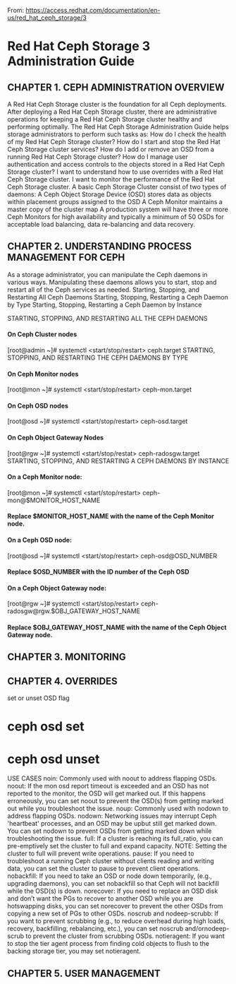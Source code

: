 From: https://access.redhat.com/documentation/en-us/red_hat_ceph_storage/3
# Red Hat Ceph Storage 3 Administration Guide

## CHAPTER 1. CEPH ADMINISTRATION OVERVIEW
A Red Hat Ceph Storage cluster is the foundation for all Ceph deployments. After deploying a Red Hat Ceph Storage cluster, there are administrative operations for keeping a Red Hat Ceph Storage cluster healthy and performing optimally.
The Red Hat Ceph Storage Administration Guide helps storage administrators to perform such tasks as: How do I check the health of my Red Hat Ceph Storage cluster?
How do I start and stop the Red Hat Ceph Storage cluster services?
How do I add or remove an OSD from a running Red Hat Ceph Storage cluster?
How do I manage user authentication and access controls to the objects stored in a Red Hat Ceph Storage cluster?
I want to understand how to use overrides with a Red Hat Ceph Storage cluster.
I want to monitor the performance of the Red Hat Ceph Storage cluster.
A basic Ceph Storage Cluster consist of two types of daemons:
A Ceph Object Storage Device (OSD) stores data as objects within placement groups assigned to the OSD
A Ceph Monitor maintains a master copy of the cluster map
A production system will have three or more Ceph Monitors for high availability and typically a minimum of 50 OSDs for acceptable load balancing, data re-balancing and data recovery.

## CHAPTER 2. UNDERSTANDING PROCESS MANAGEMENT FOR CEPH

As a storage administrator, you can manipulate the Ceph daemons in various ways. Manipulating these daemons allows you to start, stop and restart all of the Ceph services as needed.
Starting, Stopping, and Restarting All Ceph Daemons
Starting, Stopping, Restarting a Ceph Daemon by Type
Starting, Stopping, Restarting a Ceph Daemon by Instance

STARTING, STOPPING, AND RESTARTING ALL THE CEPH DAEMONS
#### On Ceph Cluster nodes
[root@admin ~]# systemctl <start/stop/restart> ceph.target
STARTING, STOPPING, AND RESTARTING THE CEPH DAEMONS BY TYPE
#### On Ceph Monitor nodes
[root@mon ~]# systemctl <start/stop/restart> ceph-mon.target
#### On Ceph OSD nodes
[root@osd ~]# systemctl <start/stop/restart> ceph-osd.target
#### On Ceph Object Gateway Nodes
[root@rgw ~]# systemctl <start/stop/restat> ceph-radosgw.target
STARTING, STOPPING, AND RESTARTING A CEPH DAEMONS BY INSTANCE
#### On a Ceph Monitor node:
[root@mon ~]# systemctl <start/stop/restart> ceph-mon@$MONITOR_HOST_NAME
#### Replace $MONITOR_HOST_NAME with the name of the Ceph Monitor node. 
#### On a Ceph OSD node:
[root@osd ~]# systemctl <start/stop/restart> ceph-osd@OSD_NUMBER
#### Replace $OSD_NUMBER with the ID number of the Ceph OSD
#### On a Ceph Object Gateway node:
[root@rgw ~]# systemctl <start/stop/restart> ceph-radosgw@rgw.$OBJ_GATEWAY_HOST_NAME
#### Replace $OBJ_GATEWAY_HOST_NAME with the name of the Ceph Object Gateway node.

## CHAPTER 3. MONITORING

## CHAPTER 4. OVERRIDES
set or unset OSD flag
# ceph osd set <flag>
# ceph osd unset <flag>
USE CASES
noin: Commonly used with noout to address flapping OSDs.
noout: If the mon osd report timeout is exceeded and an OSD has not reported to the monitor, the OSD will get marked out. If this happens erroneously, you can set noout to prevent the OSD(s) from getting marked out while you troubleshoot the issue.
noup: Commonly used with nodown to address flapping OSDs.
nodown: Networking issues may interrupt Ceph 'heartbeat' processes, and an OSD may be upbut still get marked down. You can set nodown to prevent OSDs from getting marked down while troubleshooting the issue.
full: If a cluster is reaching its full_ratio, you can pre-emptively set the cluster to full and expand capacity. NOTE: Setting the cluster to full will prevent write operations.
pause: If you need to troubleshoot a running Ceph cluster without clients reading and writing data, you can set the cluster to pause to prevent client operations.
nobackfill: If you need to take an OSD or node down temporarily, (e.g., upgrading daemons), you can set nobackfill so that Ceph will not backfill while the OSD(s) is down.
norecover: If you need to replace an OSD disk and don’t want the PGs to recover to another OSD while you are hotswapping disks, you can set norecover to prevent the other OSDs from copying a new set of PGs to other OSDs.
noscrub and nodeep-scrubb: If you want to prevent scrubbing (e.g., to reduce overhead during high loads, recovery, backfilling, rebalancing, etc.), you can set noscrub and/ornodeep-scrub to prevent the cluster from scrubbing OSDs.
notieragent: If you want to stop the tier agent process from finding cold objects to flush to the backing storage tier, you may set notieragent.

## CHAPTER 5. USER MANAGEMENT
